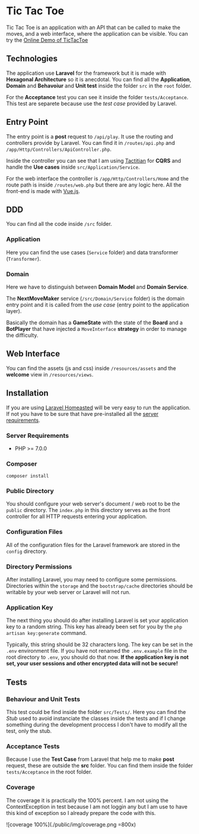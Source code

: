 # Tic Tac Toe

Tic Tac Toe is an application with an API that can be called to make the moves, and a web interface, where the application can be visible.
You can try the [Online Demo of TicTacToe](http://tictactoe.nerusanti.com/)

## Technologies

The application use **Laravel** for the framework but it is made with **Hexagonal Architecture** so it is anecdotal. You can find all the **Application**, **Domain** and **Behavoiur** and **Unit test** inside the folder ```src``` in the ```root``` folder.

For the **Acceptance** test you can see it inside the folder ```tests/Acceptance```. This test are separete because use the *test case* provided by Laravel.

## Entry Point

The entry point is a **post** request to ```/api/play```. It use the routing and controllers provide by Laravel. You can find it in ```/routes/api.php``` and ```/app/Http/Controllers/ApiController.php```.

Inside the controller you can see that I am using [Tactitian](https://tactician.thephpleague.com/) for **CQRS** and handle the **Use cases** inside ```src/Application/Service```.

For the web interface the controller is ```/app/Http/Controllers/Home``` and the route path is inside ```/routes/web.php``` but there are any logic here. All the front-end is made with [Vue.js](https://vuejs.org/).

## DDD

You can find all the code inside `/src` folder.

### Application

Here you can find the use cases (`Service` folder) and data transformer (`Transformer`).

### Domain

Here we have to distinguish between **Domain Model** and **Domain Service**.

The **NextMoveMaker** service (`/src/Domain/Service` folder) is the domain entry point and it is called from the *use case* (entry point to the application layer).

Basically the domain has a **GameState** with the state of the **Board** and a **BotPlayer** that have injected a `MoveInterface` **strategy** in order to manage the difficulty.

## Web Interface

You can find the assets (js and css) inside `/resources/assets` and the **welcome** view in `/resources/views`.

## Installation

If you are using [Laravel Homeasted](https://laravel.com/docs/5.5/homestead) will be very easy to run the application. If not you have to be sure that have pre-installed all the [server requirements](https://laravel.com/docs/5.4/installation#server-requirements).

### Server Requirements
* PHP >= 7.0.0

### Composer
`composer install`

### Public Directory

You should configure your web server's document / web root to be the `public` directory. The `index.php` in this directory serves as the front controller for all HTTP requests entering your application.

### Configuration Files

All of the configuration files for the Laravel framework are stored in the `config` directory.

### Directory Permissions

After installing Laravel, you may need to configure some permissions. Directories within the `storage` and the `bootstrap/cache` directories should be writable by your web server or Laravel will not run.

### Application Key

The next thing you should do after installing Laravel is set your application key to a random string. This key has already been set for you by the `php artisan key:generate` command.

Typically, this string should be 32 characters long. The key can be set in the `.env` environment file. If you have not renamed the `.env.example` file in the root directory to `.env`, you should do that now. **If the application key is not set, your user sessions and other encrypted data will not be secure!**

## Tests

### Behaviour and Unit Tests

This test could be find inside the folder `src/Tests/`. Here you can find the *Stub* used to avoid instanciate the classes inside the tests and if I change something during the development proccess I don't have to modify all the test, only the stub.

### Acceptance Tests

Because I use the **Test Case** from Laravel that help me to make **post** request, these are outside the **src** folder. You can find them inside the folder `tests/Acceptance` in the root folder.

### Coverage

The coverage it is practically the 100% percent. I am not using the ContextException in test because I am not loggin any but I am use to have this kind of exception so I already prepare the code with this.

![coverage 100%](./public/img/coverage.png =800x)
